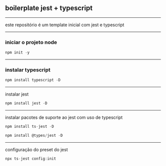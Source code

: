 ## boilerplate jest + typescript
---

este repositório é um template inicial com jest e typescript

---


### iniciar o projeto node
```javascript
npm init -y
```

***
### instalar typescript
```javascript
npm install typescript -D
```

***
instalar jest
```javascript
npm install jest -D
```

***
instalar pacotes de suporte ao jest com uso de typescript
```javascript
npm install ts-jest -D
```
```javascript
npm install @types/jest -D
```

***
configuração do preset do jest
```javascript
npx ts-jest config:init
```

